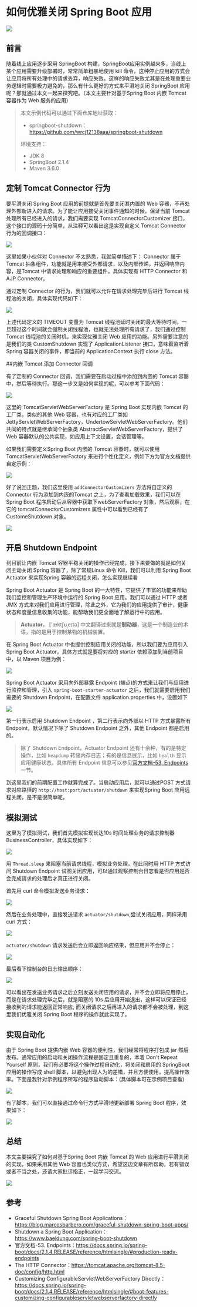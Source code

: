 # 如何优雅关闭 Spring Boot 应用

![](http://ww3.sinaimg.cn/large/006tNc79ly1g57nkcvtv9j31900u0e83.jpg)

## 前言

随着线上应用逐步采用 SpringBoot 构建，SpringBoot应用实例越来多，当线上某个应用需要升级部署时，常常简单粗暴地使用 kill 命令，这种停止应用的方式会让应用将所有处理中的请求丢弃，响应失败。这样的响应失败尤其是在处理重要业务逻辑时需要极力避免的，那么有什么更好的方式来平滑地关闭 SpringBoot 应用呢？那就通过本文一起来探究吧。（本文主要针对基于Spring Boot 内嵌 Tomcat 容器作为 Web 服务的应用）

> 本文示例代码可以通过下面仓库地址获取：
>
> - springboot-shutdown：https://github.com/wrcj12138aaa/springboot-shutdown
>
> 环境支持：
>
> - JDK 8
> - SpringBoot 2.1.4
> - Maven 3.6.0



## 定制 Tomcat Connector 行为

要平滑关闭 Spring Boot 应用的前提就是首先要关闭其内置的 Web 容器，不再处理外部新进入的请求。为了能让应用接受关闭事件通知的时候，保证当前 Tomcat 处理所有已经进入的请求，我们需要实现 TomcatConnectorCustomizer 接口，这个接口的源码十分简单，从注释可以看出这是实现自定义 Tomcat Connector 行为的回调接口：

![](http://ww4.sinaimg.cn/large/006tNc79ly1g57o78m925j314a0q441c.jpg)



这里如果小伙伴对 Connector 不太熟悉，我就简单描述下： Connector 属于 Tomcat 抽象组件，功能就是用来接受外部请求，以及内部传递，并返回响应内容，是Tomcat 中请求处理和响应的重要组件，具体实现有 HTTP Connector 和 AJP Connector。

通过定制 Connector 的行为，我们就可以允许在请求处理完毕后进行 Tomcat 线程池的关闭，具体实现代码如下：

![](http://ww3.sinaimg.cn/large/006tNc79ly1g57o7yvovsj30u00utwq5.jpg)

上述代码定义的 TIMEOUT 变量为 Tomcat 线程池延时关闭的最大等待时间，一旦超过这个时间就会强制关闭线程池，也就无法处理所有请求了，我们通过控制 Tomcat 线程池的关闭时机，来实现优雅关闭 Web 应用的功能。另外需要注意的是我们的类 CustomShutdown 实现了 ApplicationListener<ContextClosedEvent> 接口，意味着监听着 Spring 容器关闭的事件，即当前的 ApplicationContext 执行 close 方法。

##内嵌 Tomcat 添加 Connector 回调

有了定制的 Connector 回调，我们需要在启动过程中添加到内嵌的 Tomcat 容器中，然后等待执行。那这一步又是如何实现的呢，可以参考下面代码：

![](http://ww3.sinaimg.cn/large/006tNc79ly1g57o8jsqwuj31fg0hsdj6.jpg)

这里的 TomcatServletWebServerFactory 是 Spring Boot 实现内嵌 Tomcat 的工厂类，类似的其他 Web 容器，也有对应的工厂类如 JettyServletWebServerFactory，UndertowServletWebServerFactory。他们共同的特点就是继承同个抽象类 AbstractServletWebServerFactory，提供了 Web 容器默认的公共实现，如应用上下文设置，会话管理等。

如果我们需要定义Spring Boot 内嵌的 Tomcat 容器时，就可以使用 TomcatServletWebServerFactory 来进行个性化定义，例如下方为官方文档提供自定示例：

![](http://ww1.sinaimg.cn/large/006tNc79ly1g57o9d9motj314s0c8q4z.jpg)

好了说回正题，我们这里使用 `addConnectorCustomizers` 方法将自定义的 Connector 行为添加到内嵌的Tomcat 之上，为了查看加载效果，我们可以在 Spring Boot 程序启动后从容器中获取下webServerFactory  对象，然后观察，在它的 tomcatConnectorCustomizers 属性中可以看到已经有了 CustomeShutdown 对象。

![](http://ww4.sinaimg.cn/large/006tNc79ly1g57hk8irurj31ha0mawjk.jpg)



## 开启 Shutdown Endpoint

到目前让内嵌 Tomcat 容器平稳关闭的操作已经完成，接下来要做的就是如何关闭主动关闭 Spring 容器了，除了常规Linux 命令 Kill，我们可以利用 Spring Boot Actuator 来实现Spring 容器的远程关闭，怎么实现继续看

Spring Boot Actuator 是 Spring Boot 的一大特性，它提供了丰富的功能来帮助我们监控和管理生产环境中运行的 Spring Boot 应用。我们可以通过 HTTP 或者 JMX 方式来对我们应用进行管理，除此之外，它为我们的应用提供了审计，健康状态和度量信息收集的功能，能帮助我们更全面地了解运行中的应用。

> **Actuator**， ['æktʃʊˌeɪtə]  中文翻译过来就是**制动器**，这是一个制造业的术语，指的是用于控制某物的机械装置。

在 Spring Boot Actuator 中也提供控制应用关闭的功能，所以我们要为应用引入 Spring Boot Actuator，具体方式就是要将对应的 starter 依赖添加到当前项目中，以 Maven 项目为例：

![](http://ww1.sinaimg.cn/large/006tNc79ly1g57o9wwo4bj311s09gwfg.jpg)

Spring Boot Actuator 采用向外部暴露 Endpoint (端点)的方式来让我们与应用进行监控和管理，引入 `spring-boot-starter-actuator` 之后，我们就需要启用我们需要的 Shutdown Endpoint，在配置文件 application.properties 中，设置如下

![](http://ww1.sinaimg.cn/large/006tNc79ly1g57oe2ap7lj311w04qaad.jpg)

第一行表示启用 Shutdown Endpoint ，第二行表示向外部以 HTTP 方式暴露所有 Endpoint，默认情况下除了 Shutdown Endpoint 之外，其他 Endpoint 都是启用的。

> 除了  Shutdown Endpoint，Actuator Endpoint 还有十余种，有的是特定操作，比如 `heapdump` 转储内存日志；有的是信息展示，比如 `health` 显示应用健康状态。具体所有 Endpoint 信息可以参见[官方文档-53. Endpoints](https://docs.spring.io/spring-boot/docs/2.1.4.RELEASE/reference/htmlsingle/#production-ready-endpoints) 一节。

到这里我们的前期配置工作就算完成了。当启动应用后，就可以通过POST 方式请求对应路径的 `http://host:port/actuator/shutdown` 来实现Spring Boot 应用远程关闭，是不是很简单呢。

## 模拟测试

这里为了模拟测试，我们首先模拟实现长达10s 时间处理业务的请求控制器 BusinessController，具体实现如下：

![](http://ww3.sinaimg.cn/large/006tNc79ly1g57oa8akklj311s0j6q4l.jpg)

用 `Thread.sleep` 来阻塞当前请求线程，模拟业务处理，在此同时用 HTTP 方式访问 Shutdown Endpoint 试图关闭应用，可以通过观察控制台日志看是否应用是否会完成请求的处理后才真正进行关闭。

首先用 curl 命令模拟发送业务请求：

![](http://ww4.sinaimg.cn/large/006tNc79ly1g57oahnj30j311s03wmxb.jpg)

然后在业务处理中，直接发送请求 `actuator/shutdown`,尝试关闭应用，同样采用 curl 方式：

![](http://ww3.sinaimg.cn/large/006tNc79ly1g57oatp4cuj311s03wwem.jpg)

`actuator/shutdown` 请求发送后会立即返回响应结果，但应用并不会停止：

![](http://ww1.sinaimg.cn/large/006tNc79ly1g57ob52cqgj311s03wwen.jpg)

最后看下控制台的日志输出顺序：

![](http://ww1.sinaimg.cn/large/006tNc79ly1g57ivv2lrsj31xm08kad4.jpg)

可以看出在发送业务请求之后立刻发送关闭应用的请求，并不会立即将应用停止，而是在请求处理完毕之后，就是阻塞的 10s 后应用开始退出，这样可以保证已经接收到的请求能返回正常响应, 而关闭请求之后再进入的请求都不会被处理，到这里我们优雅关闭 Spring Boot 程序的操作就此实现了。

## 实现自动化

由于 Spring Boot 提供内嵌 Web 容器的便利性，我们经常将程序打包成 jar 然后发布。通常应用的启动和关闭操作流程是固定且重复的，本着 Don't Repeat Yourself 原则，我们有必要将这个操作过程自动化，将关闭和启用的 SpringBoot应用的操作写成 shell 脚本，以避免出现人为的差错，并且方便使用，提高操作效率。下面是我针对示例程序所写的程序启动脚本：(具体脚本可在示例项目查看)

![](http://ww4.sinaimg.cn/large/006tNc79ly1g57obu8valj30vn0u0diz.jpg)

有了脚本，我们可以直接通过命令行方式平滑地更新部署 Spring Boot 程序，效果如下：

![](http://ww3.sinaimg.cn/large/006tNc79ly1g57kxoe72fj31wm0o4wzi.jpg)

## 总结

本文主要探究了如何对基于Spring Boot 内嵌 Tomcat 的 Web 应用进行平滑关闭的实现，如果采用其他 Web 容器也类似方式，希望这边文章有所帮助，若有错误或者不当之处，还请大家批评指正，一起学习交流。

![](http://ww3.sinaimg.cn/large/006tNc79ly1g57n4roxy6j30p00dwaim.jpg)

## 参考

- Graceful Shutdown Spring Boot Applications：https://blog.marcosbarbero.com/graceful-shutdown-spring-boot-apps/
- Shutdown a Spring Boot Application：https://www.baeldung.com/spring-boot-shutdown
- 官方文档-53. Endpoints：https://docs.spring.io/spring-boot/docs/2.1.4.RELEASE/reference/htmlsingle/#production-ready-endpoints
- The HTTP Connector：https://tomcat.apache.org/tomcat-8.5-doc/config/http.html
- Customizing ConfigurableServletWebServerFactory Directly：https://docs.spring.io/spring-boot/docs/2.1.4.RELEASE/reference/htmlsingle/#boot-features-customizing-configurableservletwebserverfactory-directly
